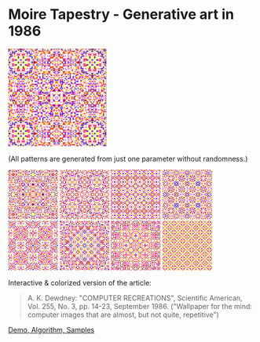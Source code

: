 # Moire Tapestry - Generative art in 1986

<img src="img/movie.gif">

(All patterns are generated from just one parameter without randomness.)

<img src="img/tapestry0.1478000.png" width="20%"> <img src="img/tapestry1.5600000.png" width="20%"> <img src="img/tapestry10.5883000.png" width="20%"> <img src="img/tapestry10.7728000.png" width="20%">
<img src="img/tapestry11.6400000.png" width="20%"> <img src="img/tapestry2.3566000.png" width="20%"> <img src="img/tapestry8.8415000.png" width="20%"> <img src="img/tapestry9.6667000.png" width="20%">

Interactive & colorized version of the article:

> A. K. Dewdney: "COMPUTER RECREATIONS", Scientific American, Vol. 255, No. 3, pp. 14-23, September 1986.
> ("Wallpaper for the mind: computer images that are almost, but not quite, repetitive")

[Demo, Algorithm, Samples](http://kaorahi.github.io/moireTapestry/moire.html)
